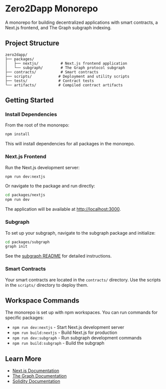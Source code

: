 # Zero2Dapp Monorepo

A monorepo for building decentralized applications with smart contracts, a Next.js frontend, and The Graph subgraph indexing.

## Project Structure

```
zero2dapp/
├── packages/
│   ├── nextjs/          # Next.js frontend application
│   └── subgraph/        # The Graph protocol subgraph
├── contracts/           # Smart contracts
├── scripts/            # Deployment and utility scripts
├── tests/              # Contract tests
└── artifacts/          # Compiled contract artifacts
```

## Getting Started

### Install Dependencies

From the root of the monorepo:

```bash
npm install
```

This will install dependencies for all packages in the monorepo.

### Next.js Frontend

Run the Next.js development server:

```bash
npm run dev:nextjs
```

Or navigate to the package and run directly:

```bash
cd packages/nextjs
npm run dev
```

The application will be available at [http://localhost:3000](http://localhost:3000).

### Subgraph

To set up your subgraph, navigate to the subgraph package and initialize:

```bash
cd packages/subgraph
graph init
```

See the [subgraph README](./packages/subgraph/README.md) for detailed instructions.

### Smart Contracts

Your smart contracts are located in the `contracts/` directory. Use the scripts in the `scripts/` directory to deploy them.

## Workspace Commands

The monorepo is set up with npm workspaces. You can run commands for specific packages:

- `npm run dev:nextjs` - Start Next.js development server
- `npm run build:nextjs` - Build Next.js for production
- `npm run dev:subgraph` - Run subgraph development commands
- `npm run build:subgraph` - Build the subgraph

## Learn More

- [Next.js Documentation](https://nextjs.org/docs)
- [The Graph Documentation](https://thegraph.com/docs/)
- [Solidity Documentation](https://docs.soliditylang.org/)
